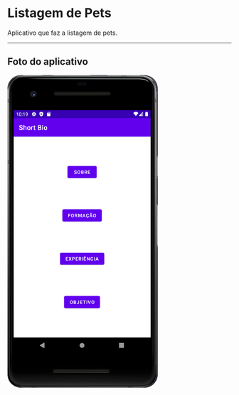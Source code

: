 # Listagem de Pets

Aplicativo que faz a listagem de pets.

---

## Foto do aplicativo

![App](https://raw.githubusercontent.com/BrunoBrasolin/fatec/main/programacao-para-dispositivos-moveis/ShortBio/readme-images/app.png)